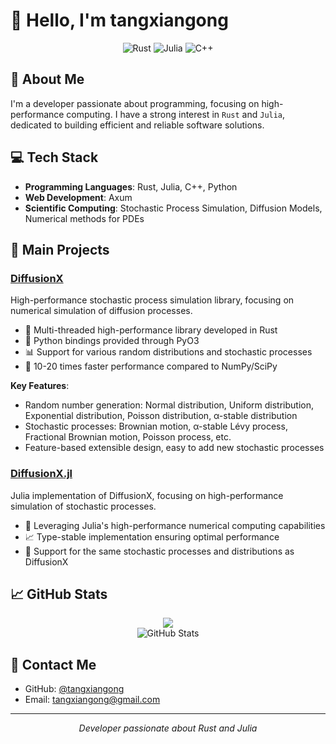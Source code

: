 # 👋 Hello, I'm tangxiangong

<div align="center">
  <img src="https://img.shields.io/badge/Rust-F05032?style=for-the-badge&logo=rust&logoColor=white" alt="Rust" />
  <img src="https://img.shields.io/badge/Julia-9558B2?style=for-the-badge&logo=julia&logoColor=white" alt="Julia" />
  <img src="https://img.shields.io/badge/C++-00599C?style=for-the-badge&logo=cplusplus&logoColor=white" alt="C++" />
</div>

## 🚀 About Me

I'm a developer passionate about programming, focusing on high-performance computing. I have a strong interest in `Rust` and `Julia`, dedicated to building efficient and reliable software solutions.

## 💻 Tech Stack

- **Programming Languages**: Rust, Julia, C++, Python
- **Web Development**: Axum
- **Scientific Computing**: Stochastic Process Simulation, Diffusion Models, Numerical methods for PDEs

## 🔭 Main Projects

### [DiffusionX](https://github.com/tangxiangong/diffusionx)

High-performance stochastic process simulation library, focusing on numerical simulation of diffusion processes.

- 🦀 Multi-threaded high-performance library developed in Rust
- 🐍 Python bindings provided through PyO3
- 📊 Support for various random distributions and stochastic processes
- 🚀 10-20 times faster performance compared to NumPy/SciPy

**Key Features**:
- Random number generation: Normal distribution, Uniform distribution, Exponential distribution, Poisson distribution, α-stable distribution
- Stochastic processes: Brownian motion, α-stable Lévy process, Fractional Brownian motion, Poisson process, etc.
- Feature-based extensible design, easy to add new stochastic processes

### [DiffusionX.jl](https://github.com/tangxiangong/DiffusionX.jl)

Julia implementation of DiffusionX, focusing on high-performance simulation of stochastic processes.

- 🔢 Leveraging Julia's high-performance numerical computing capabilities
- 📈 Type-stable implementation ensuring optimal performance
- 🧮 Support for the same stochastic processes and distributions as DiffusionX

## 📈 GitHub Stats
<div align="center">
  <img src="https://github-readme-stats-three-chi-50.vercel.app/api/top-langs/?username=tangxiangong&langs_count=8&hide=javascript,html,css,jupyter%20notebook,scss,tex,stylus,pug,vue,typescript"/>
</div>

<div align="center">
  <img src="https://github-readme-stats-three-chi-50.vercel.app/api?username=tangxiangong&show_icons=true&theme=radical" alt="GitHub Stats" />
</div>

## 🔗 Contact Me

- GitHub: [@tangxiangong](https://github.com/tangxiangong)
- Email: tangxiangong@gmail.com
---

<div align="center">
  <i>Developer passionate about Rust and Julia</i>
</div>

